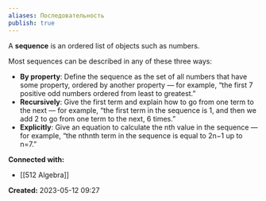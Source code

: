 ```yaml
---
aliases: Последовательность
publish: true
---
```


A **sequence** is an ordered list of objects such as numbers.

Most sequences can be described in any of these three ways:

-   **By property**: Define the sequence as the set of all numbers that have some property, ordered by another property — for example, “the first 7 positive odd numbers ordered from least to greatest.”
-   **Recursively**: Give the first term and explain how to go from one term to the next — for example, “the first term in the sequence is 1, and then we add 2 to go from one term to the next, 6 times.”
-   **Explicitly**: Give an equation to calculate the nth value in the sequence — for example, “the nthnth term in the sequence is equal to 2n−1 up to n=7.”










**Connected with:**
- [[512 Algebra]]



**Created:** 2023-05-12 09:27